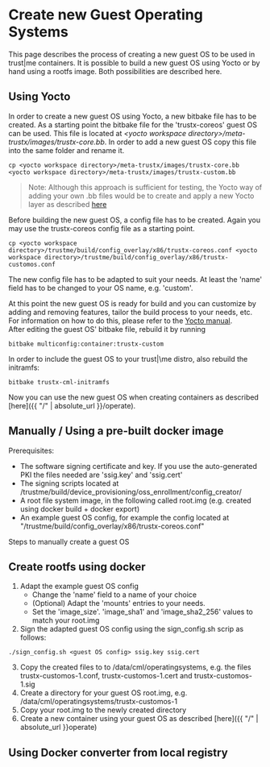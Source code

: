 ---
---

# Create new Guest Operating Systems

This page describes the process of creating a new guest OS to be used in trust\|me containers.
It is possible to build a new guest OS using Yocto or by hand using a rootfs image. Both possibilities are described here.

## Using Yocto
In order to create a new guest OS using Yocto, a new bitbake file has to be created. As a starting point the bitbake file for the 'trustx-coreos' guest OS can be used. This file is located at *\<yocto workspace directory\>/meta-trustx/images/trustx-core.bb*. In order to add a new guest OS copy this file into the same folder and rename it.
```
cp <yocto workspace directory>/meta-trustx/images/trustx-core.bb <yocto workspace directory>/meta-trustx/images/trustx-custom.bb
```
> Note: Although this approach is sufficient for testing, the Yocto way of adding your own .bb files would be to create and apply a new Yocto layer as described [here](https://www.yoctoproject.org/docs/current/dev-manual/dev-manual.html#understanding-and-creating-layers)

Before building the new guest OS, a config file has to be created.
Again you may use the trustx-coreos config file as a starting point.
```
cp <yocto workspace directory>/trustme/build/config_overlay/x86/trustx-coreos.conf <yocto workspace directory>/trustme/build/config_overlay/x86/trustx-customos.conf
```
The new config file has to be adapted to suit your needs. At least the 'name' field has to be changed to your OS name, e.g. 'custom'.

At this point the new guest OS is ready for build and you can customize by adding and removing features, tailor the build process to your needs, etc. For information on how to do this, please refer to the [Yocto manual](https://www.yoctoproject.org/docs/current/mega-manual/mega-manual.html).  
After editing the guest OS' bitbake file, rebuild it by running

```
bitbake multiconfig:container:trustx-custom
```
In order to include the guest OS to your trust|\me distro, also rebuild the initramfs:
```
bitbake trustx-cml-initramfs
```
Now you can use the new guest OS when creating containers as described [here]({{ "/" | absolute_url }}/operate).

## Manually / Using a pre-built docker image
Prerequisites:
* The software signing certificate and key. If you use the auto-generated PKI the files needed are 'ssig.key' and 'ssig.cert'
* The signing scripts located at <yocto workspace directory>/trustme/build/device_provisioning/oss_enrollment/config_creator/
* A root file system image, in the following called root.img (e.g. created using docker build + docker export)
* An example guest OS config, for example the config located at "<yocto workspace directory>/trustme/build/config_overlay/x86/trustx-coreos.conf"

Steps to manually create a guest OS

## Create rootfs using docker
1. Adapt the example guest OS config
	* Change the 'name' field to a name of your choice
	* (Optional) Adapt the 'mounts' entries to your needs.
	* Set the 'image_size'. 'image_sha1' and 'image_sha2_256' values to match your root.img
2. Sign the adapted guest OS config using the sign_config.sh scrip as follows:
```
./sign_config.sh <guest OS config> ssig.key ssig.cert
```
3. Copy the created files to to /data/cml/operatingsystems, e.g. the files trustx-customos-1.conf, trustx-customos-1.cert and trustx-customos-1.sig
4. Create a directory for your guest OS root.img, e.g. /data/cml/operatingsystems/trustx-customos-1
5. Copy your root.img to the newly created directory
6. Create a new container using your guest OS as described [here]({{ "/" | absolute_url }}operate)

## Using Docker converter from local registry
